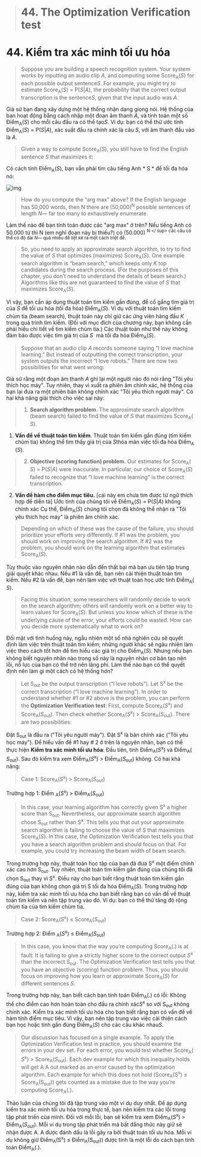 > # 44. The Optimization Verification test

# 44. Kiểm tra xác minh tối ưu hóa

> Suppose you are building a speech recognition system. Your system works by inputting an audio clip ​*A*,​ and computing some Score​<sub>A​</sub>(​*S*) for each possible output sentence ​*S​*. For example, you might try to estimate Score​<sub>A​</sub>(​*S*) = P(​*S​*|​*A​*), the probability that the correct output transcription is the sentence ​*S*,​ given that the input audio was *​A*.

Giả sử bạn đang xây dựng một hệ thống nhận dạng giọng nói. Hệ thống của bạn hoạt động bằng cách nhập một đoạn âm thanh ​*A*,​ và tính toán một số Điểm​<sub>A​</sub>(​*S*) cho mỗi câu đầu ra có thể tạo​*S​*. Ví dụ: bạn có thể thử ước tính Điểm​<sub>A​</sub>(​*S*) = P(​*S​*|​*A​*), xác suất đầu ra chính xác là câu ​*S*,​ với âm thanh đầu vào là *​A*.

> Given a way to compute Score​<sub>A​</sub>(​*S*), you still have to find the English sentence ​*S* that maximizes it:

Có cách tính Điểm​<sub>A​</sub>(​*S*), bạn vẫn phải tìm câu tiếng Anh * S * để tối đa hóa nó:

![img](../imgs/C44_01.png)

> How do you compute the “arg max” above? If the English language has 50,000 words, then N​
> there are (50,000)​<sup>N</sup> possible sentences of length ​*N*—​ far too many to exhaustively enumerate.

Làm thế nào để bạn tính toán được các "arg max" ở trên? Nếu tiếng Anh có 50.000 từ thì N (em nghĩ đoạn này bị thiếu?)
có (50.000) <sup> N </ sup> các câu có thể có độ dài ​*N*—​ quá nhiều để liệt kê ra một cách triệt để.

> So, you need to apply an approximate search algorithm, to try to find the value of ​*S* that
> optimizes (maximizes) Score​<sub>A​</sub>(​*S*). One example search algorithm is “beam search,” which keeps only ​*K* top candidates during the search process. (For the purposes of this chapter, you don’t need to understand the details of beam search.) Algorithms like this are not guaranteed to find the value of ​*S* ​that maximizes Score​<sub>A​</sub>(​*S*).

Vì vậy, bạn cần áp dụng thuật toán tìm kiếm gần đúng, để cố gắng tìm giá trị của ​*S* để tối ưu hóa (tối đa hóa) Điểm​<sub>A​</sub>(​*S*). Ví dụ với thuật toán tìm kiếm chùm tia (beam search), thuật toán này chỉ giữ các ứng viên hàng đầu ​*K* trong quá trình tìm kiếm. (Đối với mục đích của chương này, bạn không cần phải hiểu chi tiết về tìm kiếm chùm tia.) Các thuật toán như thế này không đảm bảo được việc tìm giá trị của ​*S* ​ mà tối đa hóa Điểm​<sub>A​</sub>(​*S*).

> Suppose that an audio clip ​*A​* records someone saying “I love machine learning.” But instead of outputting the correct transcription, your system outputs the incorrect “I love robots.” There are now two possibilities for what went wrong:

Giả sử rằng một đoạn âm thanh ​*A​* ghi lại một người nào đó nói rằng "Tôi yêu thích học máy". Tuy nhiên, thay vì xuất ra phiên âm chính xác, hệ thống của bạn lại đưa ra một phiên bản không chính xác "Tôi yêu thích người máy". Có hai khả năng giải thích cho việc sai này:

> 1. **Search algorithm problem​**. The approximate search algorithm (beam search) failed to find the value of ​*S​* that maximizes Score​<sub>A​</sub>(​*S*).

1. **Vấn đề về thuật toán tìm kiếm​**. Thuật toán tìm kiếm gần đúng (tìm kiếm chùm tia) không thể tìm thấy giá trị của ​*S​* thỏa mãn việc tối đa hóa Điểm​<sub>A​</sub>(​*S*).

> 2. **Objective (scoring function) problem.**​ Our estimates for Score​<sub>A​</sub>(​*S*) = P(​*S​*|​*A​*) were inaccurate. In particular, our choice of Score​<sub>A​</sub>(​*S*) failed to recognize that “I love machine learning” is the correct transcription.

2. **Vấn đề hàm cho điểm mục tiêu.** [cái này em chưa tìm được từ ngữ thích hợp để diễn tả] Ước tính của chúng tôi về Điểm​<sub>A​</sub>(​*S*) = P(​*S​*|​*A​*) không chính xác Cụ thể, Điểm​<sub>A​</sub>(​*S*) chúng tôi chọn đã không thể nhận ra "Tôi yêu thích học máy" là phiên âm chính xác.

> Depending on which of these was the cause of the failure, you should prioritize your efforts
> very differently. If #1 was the problem, you should work on improving the search algorithm.
> If #2 was the problem, you should work on the learning algorithm that estimates Score​<sub>A​</sub>(​*S*).

Tùy thuộc vào nguyên nhân nào dẫn đến thất bại mà bạn ưu tiên tập trung giải quyết khác nhau. Nếu #1 là vấn đề, bạn nên cải thiện thuật toán tìm kiếm. Nếu #2 là vấn đề, bạn nên làm việc với thuật toán học ước tính Điểm​<sub>A​</sub>(​*S*).

> Facing this situation, some researchers will randomly decide to work on the search algorithm; others will randomly work on a better way to learn values for Score​<sub>A​</sub>(​*S*). But unless you know which of these is the underlying cause of the error, your efforts could be
> wasted. How can you decide more systematically what to work on?

Đối mặt với tình huống này, ngẫu nhiên một số nhà nghiên cứu sẽ quyết định làm việc trên thuật toán tìm kiếm; những người khác sẽ ngãu nhiên làm việc theo cách tốt hơn để tìm hiểu các giá trị cho Điểm​<sub>A​</sub>(​*S*). Nhưng nếu bạn không biết nguyên nhân nào trong số này là nguyên nhân cơ bản tạo nên lỗi, nỗ lực của bạn có thể trở nên lãng phí. Làm thế nào bạn có thể quyết định nên làm gì một cách có hệ thống hơn?

> Let S​<sub>out</sub> be the output transcription (“I love robots”). Let S<sup>x</sup> be the correct transcription (“I love machine learning”). In order to understand whether #1 or #2 above is the problem, you can perform the ​**Optimization Verification test​**: First, compute Score​<sub>A​</sub>(​*S*<sup>x</sup>) and Score​<sub>A​</sub>(​*S*<sub>out</sub>). Then check whether Score​<sub>A​</sub>(​*S*<sup>x</sup>) > Score​<sub>A​</sub>(​*S*<sub>out</sub>). There are two possibilities:

Đặt S​<sub>out</sub> là đầu ra ("Tôi yêu người máy"). Đặt S<sup>x</sup> là bản chính xác ("Tôi yêu học máy"). Để hiểu vấn đề #1 hay # 2 ở trên là nguyên nhân, bạn có thể thực hiện **Kiểm tra xác minh tối ưu hóa**: Đầu tiên, tính Điểm​<sub>A​</sub>(​*S*<sup>x</sup>) và Điểm​<sub>A​</sub>(​*S*<sub>out</sub>). Sau đó kiểm tra xem Điểm​<sub>A​</sub>(​*S*<sup>x</sup>) > Điểm​<sub>A​</sub>(​*S*<sub>out</sub>) không. Có hai khả năng:

> Case 1: Score​<sub>A​</sub>(​*S*<sup>x</sup>) > Score​<sub>A​</sub>(​*S*<sub>out</sub>)

Trường hợp 1: Điểm ​<sub>A​</sub>(​*S*<sup>x</sup>) > Điểm ​<sub>A​</sub>(​*S*<sub>out</sub>)

> In this case, your learning algorithm has correctly given S<sup>x</sup> a higher score than S​<sub>out</sub>.​ Nevertheless, our approximate search algorithm chose S​<sub>out</sub> rather than S<sup>x</sup>. This tells you that out ​your approximate search algorithm is failing to choose the value of S that maximizes Score​<sub>A​</sub>(​*S*). In this case, the Optimization Verification test tells you that you have a search algorithm problem and should focus on that. For example, you could try increasing the beam width of beam search.

Trong trường hợp này, thuật toán học tập của bạn đã đưa S<sup>x</sup> một điểm chính xác cao hơn S​<sub>out</sub>.​ Tuy nhiên, thuật toán tìm kiếm gần đúng của chúng tôi đã chọn S​<sub>out</sub> thay vì S<sup>x</sup>. Điều này cho bạn biết rằng thuật toán tìm kiếm gần đúng của bạn không chọn giá trị S tối đa hóa Điểm​<sub>A​</sub>(​*S*). Trong trường hợp này, kiểm tra xác minh tối ưu hóa cho bạn biết rằng bạn có vấn đề về thuật toán tìm kiếm và nên tập trung vào đó. Ví dụ: bạn có thể thử tăng độ rộng chùm tia của tìm kiếm chùm tia.

> Case 2: Score​<sub>A​</sub>(​*S*<sup>x</sup>) ≤ Score​<sub>A​</sub>(​*S*<sub>out</sub>)

Trường hợp 2: Điểm ​<sub>A​</sub>(​*S*<sup>x</sup>) ≤ Điểm ​<sub>A​</sub>(​*S*<sub>out</sub>)

> In this case, you know that the way you’re computing Score​<sub>A​</sub>(.) is at fault: It is failing to give a strictly higher score to the correct output ​*S*<sup>x</sup> than the incorrect ​S​<sub>out</sub>. The Optimization Verification test tells you that you have an objective (scoring) function problem. Thus, you should focus on improving how you learn or approximate Score​<sub>A​</sub>(​*S*) for different sentences ​*S​*.

Trong trường hợp này, bạn biết cách bạn tính toán Điểm​<sub>A​</sub>(.) có lỗi: Không thể cho điểm cao hơn hoàn toàn cho đầu ra chính xác ​*S*<sup>x</sup> so với ​S​<sub>out</sub> không chính xác. Kiểm tra xác minh tối ưu hóa cho bạn biết rằng bạn có vấn đề về hàm tính điểm mục tiêu. Vì vậy, bạn nên tập trung vào việc cải thiện cách bạn học hoặc tính gần đúng Điểm​<sub>A​</sub>(​*S*) cho các câu khác nhau ​*S​*.

> Our discussion has focused on a single example. To apply the Optimization Verification test in practice, you should examine the errors in your dev set. For each error, you would test whether Score​<sub>A​</sub>(​*S*<sup>x</sup>) > Score​<sub>A​</sub>(​*S*<sub>out</sub>). Each dev example for which this inequality holds will get A​ A​ out​ marked as an error caused by the optimization algorithm. Each example for which this does not hold (Score​<sub>A​</sub>(​S<sup>x</sup>) ≤ Score​<sub>A​</sub>(​S<sub>out</sub>)) gets counted as a mistake due to the way you’re computing Score​<sub>A​</sub>(.).

Thảo luận của chúng tôi đã tập trung vào một ví dụ duy nhất. Để áp dụng kiểm tra xác minh tối ưu hóa trong thực tế, bạn nên kiểm tra các lỗi trong tập phát triển của mình. Đối với mỗi lỗi, bạn sẽ kiểm tra xem Điểm​<sub>A​</sub>(​*S*<sup>x</sup>) > Điểm​<sub>A​</sub>(​*S*<sub>out</sub>). Mỗi ví dụ trong tập phát triển mà bất đẳng thức này giữ sẽ nhận được A​. A​ được đánh dấu là lỗi gây ra bởi thuật toán tối ưu hóa. Mỗi ví dụ không giữ Điểm​<sub>A​</sub>(​S<sup>x</sup>) ≤ Điểm​<sub>A​</sub>(​S<sub>out</sub>)) được tính là một lỗi do cách bạn tính toán Điểm​<sub>A​</sub>(.).
